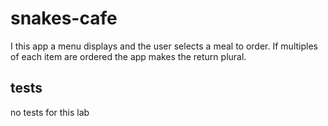 # snakes-cafe

I this app a menu displays and the user selects a meal to order. If multiples of each item are ordered the app makes the return plural.

## tests

no tests for this lab
